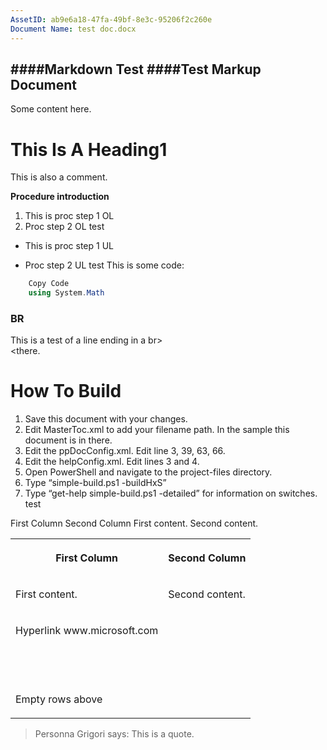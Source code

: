 ```yaml
---
AssetID: ab9e6a18-47fa-49bf-8e3c-95206f2c260e
Document Name: test doc.docx
---
```


####Markdown Test
####Test Markup Document
----------
    
Some content here.

# This Is A Heading1 #
This is also a comment.

**Procedure introduction**

1. This is proc step 1 OL
2. Proc step 2 OL
test
      

+ This is proc step 1 UL

+ Proc step 2 UL
test
    This is some code:

        
          
            
              
```C#
    Copy Code
    using System.Math
```
          
        
      
### BR ###
This is a test of a line ending in a br>  
<there.

# How To Build #
1. Save this document with your changes.
2. Edit MasterToc.xml to add your filename path. In the sample this document is in there.
3. Edit the ppDocConfig.xml. Edit line 3, 39, 63, 66.
4. Edit the helpConfig.xml. Edit lines 3 and 4.
5. Open PowerShell and navigate to the project-files directory.
6. Type “simple-build.ps1 -buildHxS”
7. Type “get-help simple-build.ps1 -detailed” for information on switches.
test
      
First Column
Second Column
First content.
Second content.
  
<table>
<tr>
<th>
<p>First Column</p>
</th>
<th>
<p>Second Column</p>
</th>
</tr>
<tr>
<td>
<p>First content.</p>
</td>
<td>
<p>Second content.</p>
</td>
</tr>
<tr>
<td>
<p>Hyperlink <hlink xlink:type="simple" xlink:show="new" xlink:actuate="onRequest" xlink:href="http://www.microsoft.com/">www.microsoft.com</hlink> </p>
</td>
<td>
<br />
</td>
</tr>
<tr>
<td>
<br />
</td>
<td>
<br />
</td>
</tr>
<tr>
<td>
<br />
</td>
<td>
<br />
</td>
</tr>
<tr>
<td>
<p>Empty rows above</p>
</td>
<td>
<br />
</td>
</tr>
</table>  


> Personna Grigori says:
> This is a quote.
